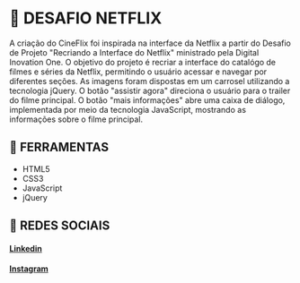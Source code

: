 # 🎯 DESAFIO NETFLIX
A criação do CineFlix foi inspirada na interface da Netflix a partir do Desafio de Projeto "Recriando a Interface do Netflix" ministrado pela Digital Inovation One. O objetivo do projeto é recriar a interface do catalógo de filmes e séries da Netflix, permitindo o usuário acessar e navegar por diferentes seções. As imagens foram dispostas em um carrosel utilizando a tecnologia jQuery. O botão "assistir agora" direciona o usuário para o trailer do filme principal. O botão "mais informações" abre uma caixa de diálogo, implementada por meio da tecnologia JavaScript, mostrando as informações sobre o filme principal.

## 🔨 FERRAMENTAS
- HTML5
- CSS3
- JavaScript
- jQuery

## 📱 REDES SOCIAIS
#### [Linkedin](https://www.linkedin.com/in/matheusfelipetp/)

#### [Instagram](https://www.instagram.com/matheusfelipetp/)
